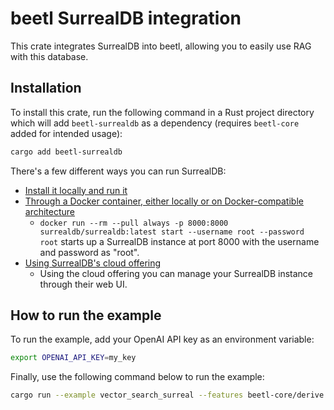 # beetl SurrealDB integration
This crate integrates SurrealDB into beetl, allowing you to easily use RAG with this database.

## Installation
To install this crate, run the following command in a Rust project directory which will add `beetl-surrealdb` as a dependency (requires `beetl-core` added for intended usage):
```bash
cargo add beetl-surrealdb
```

There's a few different ways you can run SurrealDB:
- [Install it locally and run it](https://surrealdb.com/docs/surrealdb/installation/linux)
- [Through a Docker container, either locally or on Docker-compatible architecture](https://surrealdb.com/docs/surrealdb/installation/running/docker)
  - `docker run --rm --pull always -p 8000:8000 surrealdb/surrealdb:latest start --username root --password root` starts up a SurrealDB instance at port 8000 with the username and password as "root".
- [Using SurrealDB's cloud offering](https://surrealdb.com/cloud)
  - Using the cloud offering you can manage your SurrealDB instance through their web UI.

## How to run the example
To run the example, add your OpenAI API key as an environment variable:
```bash
export OPENAI_API_KEY=my_key
```

Finally, use the following command below to run the example:
```bash
cargo run --example vector_search_surreal --features beetl-core/derive
```
